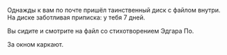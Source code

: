 Однажды к вам по почте пришёл таинственный диск с файлом внутри. На диске заботливая приписка: у тебя 7 дней.

Вы сидите и смотрите на файл со стихотворением Эдгара По.

За окном каркают.
